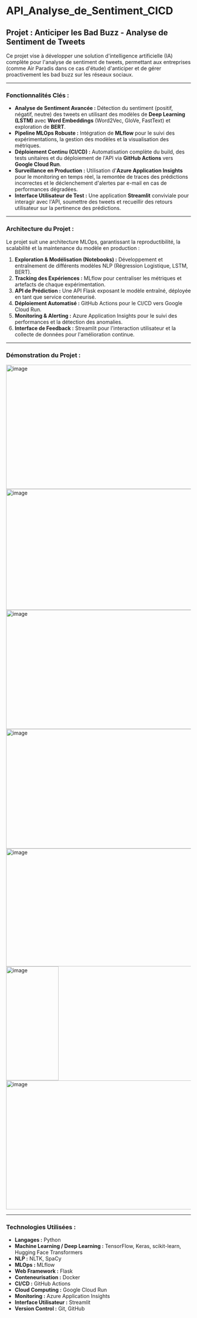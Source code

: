 # API_Analyse_de_Sentiment_CICD

## **Projet : Anticiper les Bad Buzz - Analyse de Sentiment de Tweets**

Ce projet vise à développer une solution d'intelligence artificielle (IA) complète pour l'analyse de sentiment de tweets, permettant aux entreprises (comme Air Paradis dans ce cas d'étude) d'anticiper et de gérer proactivement les bad buzz sur les réseaux sociaux.

-----

### **Fonctionnalités Clés :**

  * **Analyse de Sentiment Avancée :** Détection du sentiment (positif, négatif, neutre) des tweets en utilisant des modèles de **Deep Learning (LSTM)** avec **Word Embeddings** (Word2Vec, GloVe, FastText) et exploration de **BERT**.
  * **Pipeline MLOps Robuste :** Intégration de **MLflow** pour le suivi des expérimentations, la gestion des modèles et la visualisation des métriques.
  * **Déploiement Continu (CI/CD) :** Automatisation complète du build, des tests unitaires et du déploiement de l'API via **GitHub Actions** vers **Google Cloud Run**.
  * **Surveillance en Production :** Utilisation d'**Azure Application Insights** pour le monitoring en temps réel, la remontée de traces des prédictions incorrectes et le déclenchement d'alertes par e-mail en cas de performances dégradées.
  * **Interface Utilisateur de Test :** Une application **Streamlit** conviviale pour interagir avec l'API, soumettre des tweets et recueillir des retours utilisateur sur la pertinence des prédictions.

-----

### **Architecture du Projet :**

Le projet suit une architecture MLOps, garantissant la reproductibilité, la scalabilité et la maintenance du modèle en production :

1.  **Exploration & Modélisation (Notebooks) :** Développement et entraînement de différents modèles NLP (Régression Logistique, LSTM, BERT).
2.  **Tracking des Expériences :** MLflow pour centraliser les métriques et artefacts de chaque expérimentation.
3.  **API de Prédiction :** Une API Flask exposant le modèle entraîné, déployée en tant que service conteneurisé.
4.  **Déploiement Automatisé :** GitHub Actions pour le CI/CD vers Google Cloud Run.
5.  **Monitoring & Alerting :** Azure Application Insights pour le suivi des performances et la détection des anomalies.
6.  **Interface de Feedback :** Streamlit pour l'interaction utilisateur et la collecte de données pour l'amélioration continue.

-----

### **Démonstration du Projet :**

<img width="540" height="338" alt="image" src="https://github.com/user-attachments/assets/255ddd02-3985-4ad7-838c-d9012c1dd808" />
<img width="528" height="329" alt="image" src="https://github.com/user-attachments/assets/e2420797-8cf2-49ec-8070-d010d8040c77" />
<img width="560" height="324" alt="image" src="https://github.com/user-attachments/assets/b0acf813-32fd-4da2-836e-d21626e15109" />
<img width="564" height="325" alt="image" src="https://github.com/user-attachments/assets/758f811a-1bea-49de-baa1-066328fc73cd" />
<img width="612" height="321" alt="image" src="https://github.com/user-attachments/assets/13a800ec-cd31-4ef9-a788-3bbd54ea4d65" />
<img width="143" height="310" alt="image" src="https://github.com/user-attachments/assets/f79ee27b-7647-4422-8c1d-8df5af5bcecb" />
<img width="612" height="351" alt="image" src="https://github.com/user-attachments/assets/8a053d9f-68ce-4056-9e30-c3e7dbf83b40" />




-----

### **Technologies Utilisées :**

  * **Langages :** Python
  * **Machine Learning / Deep Learning :** TensorFlow, Keras, scikit-learn, Hugging Face Transformers
  * **NLP :** NLTK, SpaCy
  * **MLOps :** MLflow
  * **Web Framework :** Flask
  * **Conteneurisation :** Docker
  * **CI/CD :** GitHub Actions
  * **Cloud Computing :** Google Cloud Run
  * **Monitoring :** Azure Application Insights
  * **Interface Utilisateur :** Streamlit
  * **Version Control :** Git, GitHub

